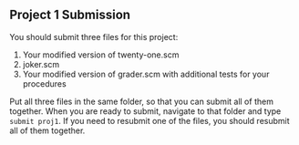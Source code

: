 ## Project 1 Submission

You should submit three files for this project:

  1. Your modified version of twenty-one.scm
  2. joker.scm
  3. Your modified version of grader.scm with additional tests for your procedures

Put all three files in the same folder, so that you can submit all of them
together. When you are ready to submit, navigate to that folder and type
`submit proj1`. If you need to resubmit one of the files, you should resubmit
all of them together.

